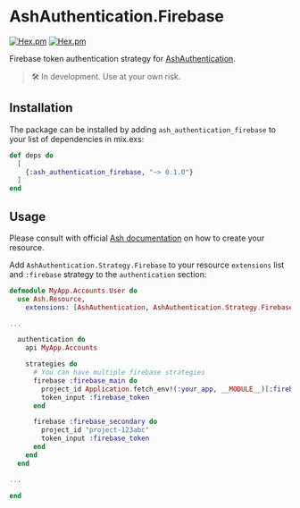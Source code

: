 # AshAuthentication.Firebase

[![Hex.pm](https://img.shields.io/hexpm/v/ash_authentication_firebase.svg?style=flat-square)](https://hex.pm/packages/ash_authentication_firebase)
[![Hex.pm](https://img.shields.io/hexpm/dt/ash_authentication_firebase.svg?style=flat-square)](https://hex.pm/packages/ash_authentication_firebase)

Firebase token authentication strategy for [AshAuthentication](https://github.com/team-alembic/ash_authentication).

> 🛠 In development. Use at your own risk.

## Installation

The package can be installed by adding `ash_authentication_firebase` to your list of dependencies in mix.exs:

```elixir
def deps do
  [
    {:ash_authentication_firebase, "~> 0.1.0"}
  ]
end
```

## Usage

Please consult with official [Ash documentation](https://ash-hq.org/docs/guides/ash_authentication/latest/tutorials/getting-started-with-authentication) on how to create your resource.

Add `AshAuthentication.Strategy.Firebase` to your resource `extensions` list and `:firebase` strategy to the `authentication` section:

```elixir
defmodule MyApp.Accounts.User do
  use Ash.Resource,
    extensions: [AshAuthentication, AshAuthentication.Strategy.Firebase]

...

  authentication do
    api MyApp.Accounts

    strategies do
      # You can have multiple firebase strategies
      firebase :firebase_main do
        project_id Application.fetch_env!(:your_app, __MODULE__)[:firebase_project_id]
        token_input :firebase_token
      end

      firebase :firebase_secondary do
        project_id "project-123abc"
        token_input :firebase_token
      end
    end
  end

...

end
```
